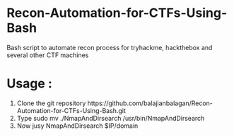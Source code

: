 # Recon-Automation-for-CTFs-Using-Bash
Bash script to automate recon process for tryhackme, hackthebox and several other CTF machines

<H1>Usage :</H1>
<ol>
<li>Clone the git repository https://github.com/balajianbalagan/Recon-Automation-for-CTFs-Using-Bash.git</li>
  <li>Type sudo mv ./NmapAndDirsearch /usr/bin/NmapAndDirsearch</li>
  <li>Now jusy NmapAndDirsearch $IP/domain</li>
</ol>
